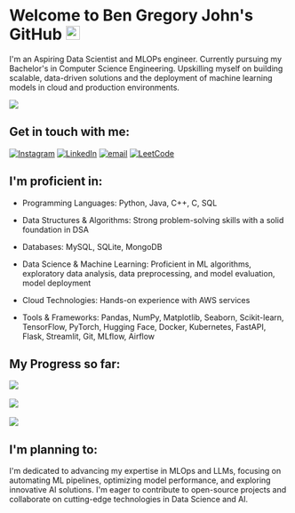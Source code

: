 # Welcome to Ben Gregory John's GitHub <img src="https://media.giphy.com/media/hvRJCLFzcasrR4ia7z/giphy.gif" width="25px">

I'm an Aspiring Data Scientist and MLOPs engineer.
Currently pursuing my Bachelor's in Computer Science Engineering.
Upskilling myself on building scalable, data-driven solutions and the deployment of machine learning models in cloud and production environments.

![](https://komarev.com/ghpvc/?username=bengj10&color=0e75b6&style=flat)
<br>

## Get in touch with me: 
[![Instagram](https://img.shields.io/badge/Instagram-E4405F?style=for-the-badge&logo=instagram&logoColor=white)](https://instagram.com/bengj10) [![LinkedIn](https://img.shields.io/badge/LinkedIn-0077B5?style=for-the-badge&logo=linkedin&logoColor=white)](https://linkedin.com/in/bengj10) [![email](https://img.shields.io/badge/Email-D14836?style=for-the-badge&logo=gmail&logoColor=white)](mailto:bengj1015@gmail.com) [![LeetCode](https://img.shields.io/badge/LeetCode-%23FFA116.svg?style=for-the-badge&logo=LeetCode&logoColor=white)](https://leetcode.com/bengj1015/)


## I'm proficient in:

- Programming Languages: Python, Java, C++, C, SQL

- Data Structures & Algorithms: Strong problem-solving skills with a solid foundation in DSA
  
- Databases: MySQL, SQLite, MongoDB
  
- Data Science & Machine Learning: Proficient in ML algorithms, exploratory data analysis, data preprocessing, and model evaluation, model deployment

- Cloud Technologies: Hands-on experience with AWS services

- Tools & Frameworks: Pandas, NumPy, Matplotlib, Seaborn, Scikit-learn, TensorFlow, PyTorch, Hugging Face, Docker, Kubernetes, FastAPI, Flask, Streamlit, Git, MLflow, Airflow


## My Progress so far:
![](https://github-readme-stats.vercel.app/api?username=BenGJ10&theme=gotham&hide_border=false&include_all_commits=false&count_private=false)<br/>
<br>
![](https://nirzak-streak-stats.vercel.app/?user=BenGJ10&theme=gotham&hide_border=false)<br/>
<br>
![](https://github-readme-stats.vercel.app/api/top-langs/?username=BenGJ10&theme=gotham&hide_border=false&include_all_commits=false&count_private=false&layout=compact)
<br>

## I'm planning to:

I'm dedicated to advancing my expertise in MLOps and LLMs, focusing on automating ML pipelines, optimizing model performance, and exploring innovative AI solutions. I'm eager to contribute to open-source projects and collaborate on cutting-edge technologies in Data Science and AI.
